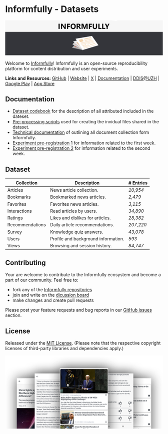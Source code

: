 # Informfully - Datasets

![Informfully](https://raw.githubusercontent.com/Informfully/Documentation/main/docs/source/img/logo_banner.png)

Welcome to [Informfully](https://informfully.ch/)!
Informfully is an open-source reproducibility platform for content distribution and user experiments.

**Links and Resources:** [GitHub](https://github.com/orgs/Informfully) | [Website](https://informfully.ch) | [X](https://x.com/informfully) | [Documentation](https://informfully.readthedocs.io) | [DDIS@UZH](https://www.ifi.uzh.ch/en/ddis.html) | [Google Play](https://play.google.com/store/apps/details?id=ch.uzh.ifi.news) | [App Store](https://apps.apple.com/us/app/informfully/id1460234202)

## Documentation

<!-- * [IDEA - Informfully Dataset with Enhanced Attributes](TBD) paper publication. -->
* [Dataset codebook](https://github.com/Informfully/Datasets/blob/main/IDEA/Codebook.pdf) for the description of all attributed included in the dateset.
* [Pre-processing scripts](https://github.com/Informfully/Datasets/tree/main/IDEA/scripts) used for creating the invidual files shared in the dataset.
* [Technical documentation](https://informfully.readthedocs.io/en/latest/database.html) of outlining all document collection form Informfully.
* [Experiment pre-registration 1](https://osf.io/yp5d9?mode=&revisionId=&view_only=) for information related to the first week.
* [Experiment pre-registration 2](https://osf.io/cqebd?mode=&revisionId=&view_only=) for information related to the second week.

## Dataset

| Collection      | Description                           | # Entries |
|-----------------|---------------------------------------|-----------|
| Articles        | News article collection.              | *10,954*  |
| Bookmarks       | Bookmarked news articles.             | *2,479*   |
| Favorites       | Favorites news articles.              | *3,115*   |
| Interactions    | Read articles by users.               | *34,890*  |
| Ratings         | Likes and dislikes for articles.      | *28,382*  |
| Recommendations | Daily article recommendations.        | *207,220* |
| Survey          | Knowledge quiz answers.               | *43,078*  |
| Users           | Profile and background information.   | *593*     |
| Views           | Browsing and session history.         | *84,747*  |

## Contributing

Your are welcome to contribute to the Informfully ecosystem and become a part of our community. Feel free to:
  - fork any of the [Informfully repositories](https://github.com/Informfully)
  - join and write on the [dicussion board](https://github.com/orgs/Informfully/discussions)
  - make changes and create pull requests

Please post your feature requests and bug reports in our [GitHub issues](https://github.com/Informfully/Documentation/issues) section.

## License

Released under the [MIT License](LICENSE). (Please note that the respective copyright licenses of third-party libraries and dependencies apply.)

![Screenshots](https://raw.githubusercontent.com/Informfully/Documentation/main/docs/source/img/app_screens.png)
